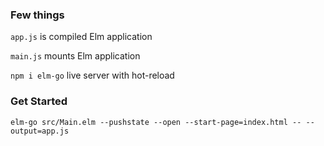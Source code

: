 ### Few things

`app.js` is compiled Elm application

`main.js` mounts Elm application

`npm i elm-go` live server with hot-reload

### Get Started

`elm-go src/Main.elm --pushstate --open --start-page=index.html -- --output=app.js`